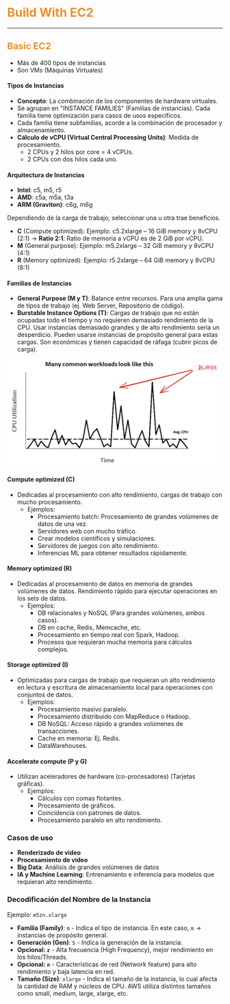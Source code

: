 # <font color="#EC912D">Build With EC2</font>
---
## <font color="#EC912D">Basic EC2</font>

- Más de 400 tipos de instancias
- Son VMs (Máquinas Virtuales)

#### Tipos de Instancias

- **Concepto**: La combinación de los componentes de hardware virtuales.
- Se agrupan en "INSTANCE FAMILIES" (Familias de instancias). Cada familia tiene optimización para casos de usos específicos.
- Cada familia tiene subfamilias, acorde a la combinación de procesador y almacenamiento.
- **Cálculo de vCPU (Virtual Central Processing Units)**: Medida de procesamiento.
  - 2 CPUs y 2 hilos por core = 4 vCPUs.
  - 2 CPUs con dos hilos cada uno.

#### Arquitectura de Instancias

- **Intel**: c5, m5, r5
- **AMD**: c5a, m5a, t3a
- **ARM (Graviton)**: c6g, m6g

Dependiendo de la carga de trabajo, seleccionar una u otra trae beneficios.

- **C** (Compute optimized): Ejemplo: c5.2xlarge – 16 GiB memory y 8vCPU (2:1) -> **Ratio 2:1**: Ratio de memoria a vCPU es de 2 GiB por vCPU.
- **M** (General purpose): Ejemplo: m5.2xlarge – 32 GiB memory y 8vCPU (4:1)
- **R** (Memory optimized): Ejemplo: r5.2xlarge – 64 GiB memory y 8vCPU (8:1)

#### Familias de Instancias

- **General Purpose (M y T)**: Balance entre recursos. Para una amplia gama de tipos de trabajo (ej. Web Server, Repositorio de código).
- **Burstable Instance Options (T)**: Cargas de trabajo que no están ocupadas todo el tiempo y no requieren demasiado rendimiento de la CPU. Usar instancias demasiado grandes y de alto rendimiento sería un desperdicio. Pueden usarse instancias de propósito general para estas cargas. Son económicas y tienen capacidad de ráfaga (cubrir picos de carga).

<img src="./img/part1_img1.png" alt="drawing" width="500"/>

#### Compute optimized (C)
- Dedicadas al procesamiento con alto rendimiento, cargas de trabajo con mucho procesamiento.
  - Ejemplos:
    - Procesamiento batch: Procesamiento de grandes volúmenes de datos de una vez.
    - Servidores web con mucho tráfico.
    - Crear modelos científicos y simulaciones.
    - Servidores de juegos con alto rendimiento.
    - Inferencias ML para obtener resultados rápidamente.

#### Memory optimized (R)
- Dedicadas al procesamiento de datos en memoria de grandes volúmenes de datos. Rendimiento rápido para ejecutar operaciones en los sets de datos.
  - Ejemplos:
    - DB relacionales y NoSQL (Para grandes volúmenes, ambos casos).
    - DB en cache, Redis, Memcache, etc.
    - Procesamiento en tiempo real con Spark, Hadoop.
    - Procesos que requieran mucha memoria para cálculos complejos.

#### Storage optimized (I)
- Optimizadas para cargas de trabajo que requieran un alto rendimiento en lectura y escritura de almacenamiento local para operaciones con conjuntos de datos.
  - Ejemplos:
    - Procesamiento masivo paralelo.
    - Procesamiento distribuido con MapReduce o Hadoop.
    - DB NoSQL: Acceso rápido a grandes volúmenes de transacciones.
    - Cache en memoria: Ej. Redis.
    - DataWarehouses.

#### Accelerate compute (P y G)
- Utilizan aceleradores de hardware (co-procesadores) (Tarjetas gráficas).
  - Ejemplos:
    - Cálculos con comas flotantes.
    - Procesamiento de gráficos.
    - Coincidencia con patrones de datos.
    - Procesamiento paralelo en alto rendimiento.

### Casos de uso

- **Renderizado de video**
- **Procesamiento de video**
- **Big Data**: Análisis de grandes volúmenes de datos
- **IA y Machine Learning**: Entrenamiento e inferencia para modelos que requieran alto rendimiento.

### Decodificación del Nombre de la Instancia

Ejemplo: `m5zn.xlarge`

- **Familia (Family)**: `m` - Indica el tipo de instancia. En este caso, `m` -> instancias de propósito general.
- **Generación (Gen)**: `5` - Indica la generación de la instancia.
- **Opcional: `z`** - Alta frecuencia (High Frequency), mejor rendimiento en los hilos/Threads.
- **Opcional: `n`** - Características de red (Network feature) para alto rendimiento y baja latencia en red.
- **Tamaño (Size)**: `xlarge` - Indica el tamaño de la instancia, lo cual afecta la cantidad de RAM y núcleos de CPU. AWS utiliza distintos tamaños como small, medium, large, xlarge, etc.